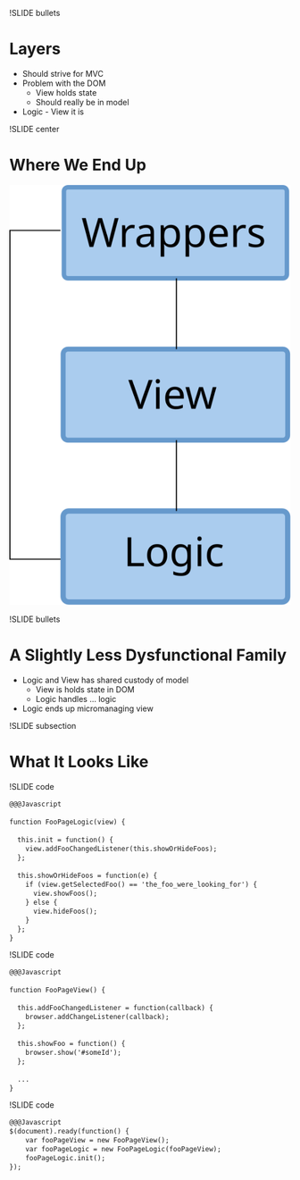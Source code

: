 !SLIDE bullets

# Layers

* Should strive for MVC
* Problem with the DOM
  * View holds state
  * Should really be in model
* Logic - View it is

!SLIDE center
# Where We End Up

![Layers](layers.svg)

!SLIDE bullets

# A Slightly Less Dysfunctional Family

* Logic and View has shared custody of model
  * View is holds state in DOM
  * Logic handles ... logic
* Logic ends up micromanaging view

!SLIDE subsection

# What It Looks Like

!SLIDE code

    @@@Javascript
    
    function FooPageLogic(view) {
  
      this.init = function() {
        view.addFooChangedListener(this.showOrHideFoos); 
      };

      this.showOrHideFoos = function(e) {
        if (view.getSelectedFoo() == 'the_foo_were_looking_for') {
          view.showFoos();
        } else {
          view.hideFoos();
        }
      };
    }

!SLIDE code

    @@@Javascript

    function FooPageView() {

      this.addFooChangedListener = function(callback) {
        browser.addChangeListener(callback);
      };

      this.showFoo = function() {
        browser.show('#someId');
      };
      
      ...
    }


!SLIDE code
  
    @@@Javascript
    $(document).ready(function() {
        var fooPageView = new FooPageView();
        var fooPageLogic = new FooPageLogic(fooPageView);
        fooPageLogic.init();
    });


